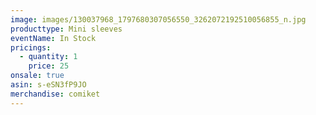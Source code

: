 ```yaml
---
image: images/130037968_1797680307056550_3262072192510056855_n.jpg
producttype: Mini sleeves
eventName: In Stock
pricings:
  - quantity: 1
    price: 25
onsale: true
asin: s-eSN3fP9JO
merchandise: comiket
---
```

